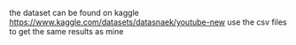 the dataset can be found on kaggle <https://www.kaggle.com/datasets/datasnaek/youtube-new> use the csv files to get the same results as mine 
